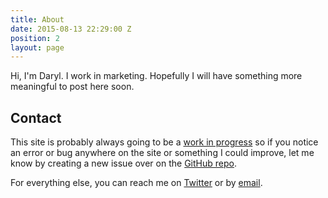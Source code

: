 ```yaml
---
title: About
date: 2015-08-13 22:29:00 Z
position: 2
layout: page
---
```


Hi, I'm Daryl. I work in marketing. Hopefully I will have something more meaningful to post here soon.

## <span id="contact">Contact</span>
This site is probably always going to be a [work in progress](/blog/work-in-progress-part-two/) so if you notice an error or bug anywhere on the site or something I could improve, let me know by creating a new issue over on the [GitHub repo](https://github.com/daryl-shaw/darylshaw.co.uk/issues).

For everything else, you can reach me on [Twitter](https://twitter.com/daryl_shaw) or by [email](mailto:daryl@darylshaw.co.uk).
